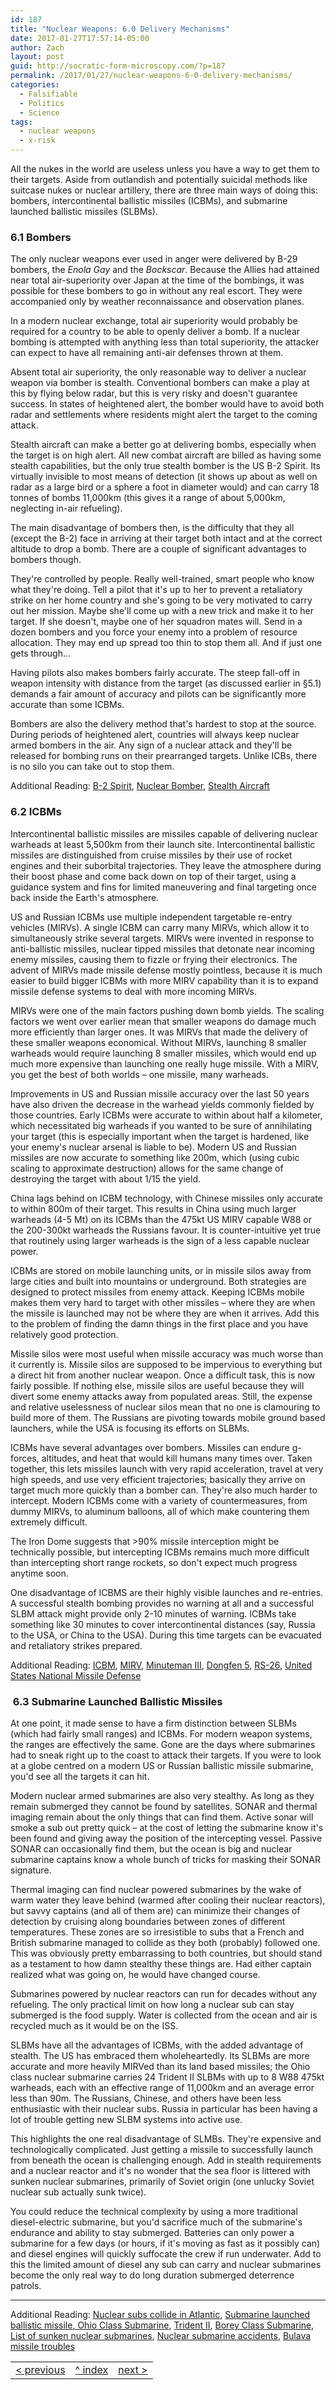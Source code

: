```yaml
---
id: 187
title: "Nuclear Weapons: 6.0 Delivery Mechanisms"
date: 2017-01-27T17:57:14-05:00
author: Zach
layout: post
guid: http://socratic-form-microscopy.com/?p=187
permalink: /2017/01/27/nuclear-weapons-6-0-delivery-mechanisms/
categories:
  - Falsifiable
  - Politics
  - Science
tags:
  - nuclear weapons
  - x-risk
---
```


All the nukes in the world are useless unless you have a way to get them to their targets. Aside from outlandish and potentially suicidal methods like suitcase nukes or nuclear artillery, there are three main ways of doing this: bombers, intercontinental ballistic missiles (ICBMs), and submarine launched ballistic missiles (SLBMs).

<h3 id="1">6.1 Bombers</h3>
The only nuclear weapons ever used in anger were delivered by B-29 bombers, the <em>Enola Gay</em> and the <em>Bockscar</em>. Because the Allies had attained near total air-superiority over Japan at the time of the bombings, it was possible for these bombers to go in without any real escort. They were accompanied only by weather reconnaissance and observation planes.

In a modern nuclear exchange, total air superiority would probably be required for a country to be able to openly deliver a bomb. If a nuclear bombing is attempted with anything less than total superiority, the attacker can expect to have all remaining anti-air defenses thrown at them.

Absent total air superiority, the only reasonable way to deliver a nuclear weapon via bomber is stealth. Conventional bombers can make a play at this by flying below radar, but this is very risky and doesn't guarantee success. In states of heightened alert, the bomber would have to avoid both radar and settlements where residents might alert the target to the coming attack.

Stealth aircraft can make a better go at delivering bombs, especially when the target is on high alert. All new combat aircraft are billed as having some stealth capabilities, but the only true stealth bomber is the US B-2 Spirit. Its virtually invisible to most means of detection (it shows up about as well on radar as a large bird or a sphere a foot in diameter would) and can carry 18 tonnes of bombs 11,000km (this gives it a range of about 5,000km, neglecting in-air refueling).

The main disadvantage of bombers then, is the difficulty that they all (except the B-2) face in arriving at their target both intact and at the correct altitude to drop a bomb. There are a couple of significant advantages to bombers though.

They're controlled by people. Really well-trained, smart people who know what they're doing. Tell a pilot that it's up to her to prevent a retaliatory strike on her home country and she's going to be very motivated to carry out her mission. Maybe she'll come up with a new trick and make it to her target. If she doesn't, maybe one of her squadron mates will. Send in a dozen bombers and you force your enemy into a problem of resource allocation. They may end up spread too thin to stop them all. And if just one gets through…

Having pilots also makes bombers fairly accurate. The steep fall-off in weapon intensity with distance from the target (as discussed earlier in §5.1) demands a fair amount of accuracy and pilots can be significantly more accurate than some ICBMs.

Bombers are also the delivery method that's hardest to stop at the source. During periods of heightened alert, countries will always keep nuclear armed bombers in the air. Any sign of a nuclear attack and they'll be released for bombing runs on their prearranged targets. Unlike ICBs, there is no silo you can take out to stop them.

Additional Reading: <a href="https://en.wikipedia.org/wiki/Northrop_Grumman_B-2_Spirit">B-2 Spirit</a>, <a href="https://en.wikipedia.org/wiki/Bomber#Cold_War">Nuclear Bomber</a>, <a href="https://en.wikipedia.org/wiki/Stealth_aircraft">Stealth Aircraft</a>

<h3 id="2">6.2 ICBMs</h3>
Intercontinental ballistic missiles are missiles capable of delivering nuclear warheads at least 5,500km from their launch site. Intercontinental ballistic missiles are distinguished from cruise missiles by their use of rocket engines and their suborbital trajectories. They leave the atmosphere during their boost phase and come back down on top of their target, using a guidance system and fins for limited maneuvering and final targeting once back inside the Earth's atmosphere.

US and Russian ICBMs use multiple independent targetable re-entry vehicles (MIRVs). A single ICBM can carry many MIRVs, which allow it to simultaneously strike several targets. MIRVs were invented in response to anti-ballistic missiles, nuclear tipped missiles that detonate near incoming enemy missiles, causing them to fizzle or frying their electronics. The advent of MIRVs made missile defense mostly pointless, because it is much easier to build bigger ICBMs with more MIRV capability than it is to expand missile defense systems to deal with more incoming MIRVs.

MIRVs were one of the main factors pushing down bomb yields. The scaling factors we went over earlier mean that smaller weapons do damage much more efficiently than larger ones. It was MIRVs that made the delivery of these smaller weapons economical. Without MIRVs, launching 8 smaller warheads would require launching 8 smaller missiles, which would end up much more expensive than launching one really huge missile. With a MIRV, you get the best of both worlds – one missile, many warheads.

Improvements in US and Russian missile accuracy over the last 50 years have also driven the decrease in the warhead yields commonly fielded by those countries. Early ICBMs were accurate to within about half a kilometer, which necessitated big warheads if you wanted to be sure of annihilating your target (this is especially important when the target is hardened, like your enemy's nuclear arsenal is liable to be). Modern US and Russian missiles are now accurate to something like 200m, which (using cubic scaling to approximate destruction) allows for the same change of destroying the target with about 1/15 the yield.

China lags behind on ICBM technology, with Chinese missiles only accurate to within 800m of their target. This results in China using much larger warheads (4-5 Mt) on its ICBMs than the 475kt US MIRV capable W88 or the 200-300kt warheads the Russians favour. It is counter-intuitive yet true that routinely using larger warheads is the sign of a less capable nuclear power.

ICBMs are stored on mobile launching units, or in missile silos away from large cities and built into mountains or underground. Both strategies are designed to protect missiles from enemy attack. Keeping ICBMs mobile makes them very hard to target with other missiles – where they are when the missile is launched may not be where they are when it arrives. Add this to the problem of finding the damn things in the first place and you have relatively good protection.

Missile silos were most useful when missile accuracy was much worse than it currently is. Missile silos are supposed to be impervious to everything but a direct hit from another nuclear weapon. Once a difficult task, this is now fairly possible. If nothing else, missile silos are useful because they will divert some enemy attacks away from populated areas. Still, the expense and relative uselessness of nuclear silos mean that no one is clamouring to build more of them. The Russians are pivoting towards mobile ground based launchers, while the USA is focusing its efforts on SLBMs.

ICBMs have several advantages over bombers. Missiles can endure g-forces, altitudes, and heat that would kill humans many times over. Taken together, this lets missiles launch with very rapid acceleration, travel at very high speeds, and use very efficient trajectories; basically they arrive on target much more quickly than a bomber can. They're also much harder to intercept. Modern ICBMs come with a variety of countermeasures, from dummy MIRVs, to aluminum balloons, all of which make countering them extremely difficult.

The Iron Dome suggests that &gt;90% missile interception might be technically possible, but intercepting ICBMs remains much more difficult than intercepting short range rockets, so don't expect much progress anytime soon.

One disadvantage of ICBMS are their highly visible launches and re-entries. A successful stealth bombing provides no warning at all and a successful SLBM attack might provide only 2-10 minutes of warning. ICBMs take something like 30 minutes to cover intercontinental distances (say, Russia to the USA, or China to the USA). During this time targets can be evacuated and retaliatory strikes prepared.

Additional Reading: <a href="https://en.wikipedia.org/wiki/Intercontinental_ballistic_missile">ICBM</a>, <a href="https://en.wikipedia.org/wiki/Multiple_independently_targetable_reentry_vehicle">MIRV</a>, <a href="https://en.wikipedia.org/wiki/LGM-30_Minuteman#Minuteman-III_.28LGM-30G.29">Minuteman III</a>, <a href="https://en.wikipedia.org/wiki/DF-5">Dongfen 5</a>, <a href="https://en.wikipedia.org/wiki/RS-26_Rubezh">RS-26</a>, <a href="https://en.wikipedia.org/wiki/United_States_national_missile_defense#Technical_criticism">United States National Missile Defense</a>

<h3 id="3"> 6.3 Submarine Launched Ballistic Missiles</h3>
At one point, it made sense to have a firm distinction between SLBMs (which had fairly small ranges) and ICBMs. For modern weapon systems, the ranges are effectively the same. Gone are the days where submarines had to sneak right up to the coast to attack their targets. If you were to look at a globe centred on a modern US or Russian ballistic missile submarine, you'd see all the targets it can hit.

Modern nuclear armed submarines are also very stealthy. As long as they remain submerged they cannot be found by satellites. SONAR and thermal imaging remain about the only things that can find them. Active sonar will smoke a sub out pretty quick – at the cost of letting the submarine know it's been found and giving away the position of the intercepting vessel. Passive SONAR can occasionally find them, but the ocean is big and nuclear submarine captains know a whole bunch of tricks for masking their SONAR signature.

Thermal imaging can find nuclear powered submarines by the wake of warm water they leave behind (warmed after cooling their nuclear reactors), but savvy captains (and all of them are) can minimize their changes of detection by cruising along boundaries between zones of different temperatures. These zones are so irresistible to subs that a French and British submarine managed to collide as they both (probably) followed one. This was obviously pretty embarrassing to both countries, but should stand as a testament to how damn stealthy these things are. Had either captain realized what was going on, he would have changed course.

Submarines powered by nuclear reactors can run for decades without any refueling. The only practical limit on how long a nuclear sub can stay submerged is the food supply. Water is collected from the ocean and air is recycled much as it would be on the ISS.

SLBMs have all the advantages of ICBMs, with the added advantage of stealth. The US has embraced them wholeheartedly. Its SLBMs are more accurate and more heavily MIRVed than its land based missiles; the Ohio class nuclear submarine carries 24 Trident II SLBMs with up to 8 W88 475kt warheads, each with an effective range of 11,000km and an average error less than 90m. The Russians, Chinese, and others have been less enthusiastic with their nuclear subs. Russia in particular has been having a lot of trouble getting new SLBM systems into active use.

This highlights the one real disadvantage of SLMBs. They're expensive and technologically complicated. Just getting a missile to successfully launch from beneath the ocean is challenging enough. Add in stealth requirements and a nuclear reactor and it's no wonder that the sea floor is littered with sunken nuclear submarines, primarily of Soviet origin (one unlucky Soviet nuclear sub actually sunk twice).

You could reduce the technical complexity by using a more traditional diesel-electric submarine, but you'd sacrifice much of the submarine's endurance and ability to stay submerged. Batteries can only power a submarine for a few days (or hours, if it's moving as fast as it possibly can) and diesel engines will quickly suffocate the crew if run underwater. Add to this the limited amount of diesel any sub can carry and nuclear submarines become the only real way to do long duration submerged deterrence patrols.

<hr class="post-end" />

Additional Reading: <a href="http://news.bbc.co.uk/2/hi/uk/7892294.stm">Nuclear subs collide in Atlantic</a>, <a href="https://en.wikipedia.org/wiki/Submarine-launched_ballistic_missile">Submarine launched ballistic missile</a>,<a href="https://en.wikipedia.org/wiki/Ohio-class_submarine"> Ohio Class Submarine</a>, <a href="https://en.wikipedia.org/wiki/UGM-133_Trident_II">Trident II</a>, <a href="https://en.wikipedia.org/wiki/Borey-class_submarine">Borey Class Submarine</a>, <a href="https://en.wikipedia.org/wiki/List_of_sunken_nuclear_submarines#Russia">List of sunken nuclear submarines</a>, <a href="https://en.wikipedia.org/wiki/Nuclear_submarine#Accidents">Nuclear submarine accidents</a>, <a href="https://en.wikipedia.org/wiki/RSM-56_Bulava#Troubles">Bulava missile troubles</a>
<br>

<table style="width: 100%; border-width: 0px; background: transparent;">
<tbody>
<tr style="border: 0px solid; background: transparent;">
<td style="border: 0px solid; background: transparent;"><a href="{{ site.baseurl }}/2017/01/26/nuclear-weapons-5-0-effects/">&lt; previous</a></td>
<td style="border: 0px solid; background: transparent; text-align: center;"><a href="{{ site.baseurl }}/2017/01/22/nuclear-weapons-1-0-introduction/">^ index</a></td>
<td style="border: 0px solid; background: transparent; text-align: right;"><a href="{{ site.baseurl }}/2017/01/28/nuclear-weapons-7-0-strategy/">next &gt;</a></td>
</tr>
</tbody>
</table>
